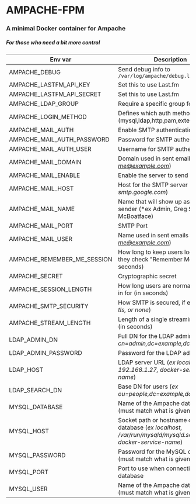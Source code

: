 # AMPACHE-FPM
### A minimal Docker container for Ampache
##### For those who need a bit more control

| Env var                     | Description                                                                                                | Default     | Required? |
|-----------------------------|------------------------------------------------------------------------------------------------------------|-------------|-----------|
| AMPACHE_DEBUG               | Send debug info to `/var/log/ampache/debug.log`                                                            | false       | No        |
| AMPACHE_LASTFM_API_KEY      | Set this to use Last.fm                                                                                    | none        | No        |
| AMPACHE_LASTFM_API_SECRET   | Set this to use Last.fm                                                                                    | none        | No        |
| AMPACHE_LDAP_GROUP          | Require a specific group for users                                                                         | none        | No        |
| AMPACHE_LOGIN_METHOD        | Defines which auth method to use (mysql,ldap,http,pam,external,openid)                                     | mysql       | No        |
| AMPACHE_MAIL_AUTH           | Enable SMTP authentication                                                                                 | false       | No        |
| AMPACHE_MAIL_AUTH_PASSWORD  | Password for SMTP authentication                                                                           | none        | No        |
| AMPACHE_MAIL_AUTH_USER      | Username for SMTP authentication                                                                           | none        | No        |
| AMPACHE_MAIL_DOMAIN         | Domain used in sent emails (*ex me@example.com*)                                                           | example.com | No        |
| AMPACHE_MAIL_ENABLE         | Enable the server to send emails                                                                           | false       | No        |
| AMPACHE_MAIL_HOST           | Host for the SMTP server (*ex smtp.google.com*)                                                            | localhost   | No        |
| AMPACHE_MAIL_NAME           | Name that will show up as the email sender (*ex Admin, Greg S, Boaty McBoatface)                           | Ampache     | No        |
| AMPACHE_MAIL_PORT           | SMTP Port                                                                                                  | 25          | No        |
| AMPACHE_MAIL_USER           | Name used in sent emails (*ex me@example.com*)                                                             | me          | No        |
| AMPACHE_REMEMBER_ME_SESSION | How long to keep users logged in if they check "Remember Me" (in seconds)                                  | 31536000    | No        |
| AMPACHE_SECRET              | Cryptographic secret                                                                                       | none        | Yes       |
| AMPACHE_SESSION_LENGTH      | How long users are normally logged in for (in seconds)                                                     | 7200        | No        |
| AMPACHE_SMTP_SECURITY       | How SMTP is secured, if enabled (*ssl, tls, or none*)                                                      | none        | No        |
| AMPACHE_STREAM_LENGTH       | Length of a single streaming session (in seconds)                                                          | 7200        | No        |
| LDAP_ADMIN_DN               | Full DN for the LDAP admin user (*ex cn=admin,dc=example,dc=com*)                                          | none        | No        |
| LDAP_ADMIN_PASSWORD         | Password for the LDAP admin user                                                                           | none        | No        |
| LDAP_HOST                   | LDAP server URL (*ex localhost, 192.168.1.27, docker-service-name*)                                        | localhost   | No        |
| LDAP_SEARCH_DN              | Base DN for users (*ex ou=people,dc=example,dc=com*)                                                       | none        | No        |
| MYSQL_DATABASE              | Name of the Ampache database (must match what is given to MySQL)                                           | ampache     | No        |
| MYSQL_HOST                  | Socket path or hostname of the database (*ex localhost, /var/run/mysqld/mysqld.sock, docker-service-name*) | none        | Yes       |
| MYSQL_PASSWORD              | Password for the MySQL database (must match what is given to MySQL)                                        | none        | Yes       |
| MYSQL_PORT                  | Port to use when connecting to the database                                                                | 3306        | No        |
| MYSQL_USER                  | Name of the Ampache database user (must match what is given to MySQL)                                      | ampache     | No        |